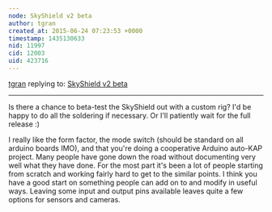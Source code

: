```yaml
---
node: SkyShield v2 beta
author: tgran
created_at: 2015-06-24 07:23:53 +0000
timestamp: 1435130633
nid: 11997
cid: 12003
uid: 423716
---
```




[tgran](../profile/tgran) replying to: [SkyShield v2 beta](../notes/cfastie/06-23-2015/skyshield-v2-beta)

----
Is there a chance to beta-test the SkyShield out with a custom rig?  I'd be happy to do all the soldering if necessary.  Or I'll patiently wait for the full release :)  

I really like the form factor, the mode switch (should be standard on all arduino boards IMO), and that you're doing a cooperative Arduino auto-KAP project.  Many people have gone down the road without documenting very well what they have done.  For the most part it's been a lot of people starting from scratch and working fairly hard to get to the similar points.  I think you have a good start on something people can add on to and modify in useful ways.  Leaving some input and output pins available leaves quite a few options for sensors and cameras.  
